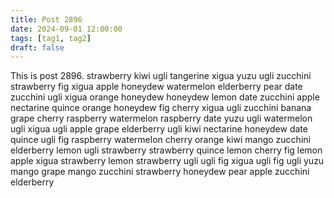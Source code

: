 ```yaml
---
title: Post 2896
date: 2024-09-01 12:00:00
tags: [tag1, tag2]
draft: false
---
```

This is post 2896.
strawberry
kiwi
ugli
tangerine
xigua
yuzu
ugli
zucchini
strawberry
fig
xigua
apple
honeydew
watermelon
elderberry
pear
date
zucchini
ugli
xigua
orange
honeydew
honeydew
lemon
date
zucchini
apple
nectarine
quince
orange
honeydew
fig
cherry
xigua
ugli
zucchini
banana
grape
cherry
raspberry
watermelon
raspberry
date
yuzu
ugli
watermelon
ugli
xigua
ugli
apple
grape
elderberry
ugli
kiwi
nectarine
honeydew
date
quince
ugli
fig
raspberry
watermelon
cherry
orange
kiwi
mango
zucchini
elderberry
lemon
ugli
strawberry
strawberry
quince
lemon
cherry
fig
lemon
apple
xigua
strawberry
lemon
strawberry
ugli
ugli
fig
xigua
ugli
fig
ugli
yuzu
mango
grape
mango
zucchini
strawberry
honeydew
pear
apple
zucchini
elderberry
